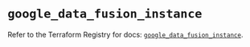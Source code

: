 # `google_data_fusion_instance`

Refer to the Terraform Registry for docs: [`google_data_fusion_instance`](https://registry.terraform.io/providers/hashicorp/google/6.15.0/docs/resources/data_fusion_instance).

